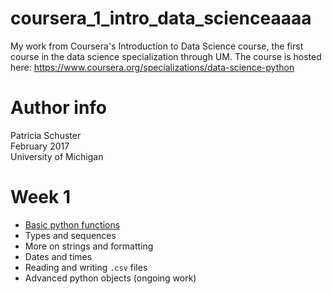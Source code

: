 # coursera_1_intro_data_scienceaaaa
My work from Coursera's Introduction to Data Science course, the first course in the data science specialization through UM. The course is hosted here: <https://www.coursera.org/specializations/data-science-python>

# Author info  
Patricia Schuster  
February 2017  
University of Michigan

# Week 1

* [Basic python functions](week_1/basic_python_functions.ipynb)
* Types and sequences
* More on strings and formatting
* Dates and times
* Reading and writing `.csv` files
* Advanced python objects (ongoing work)

